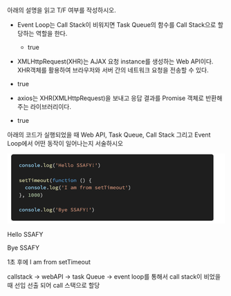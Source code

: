 아래의 설명을 읽고 T/F 여부를 작성하시오. 



- Event Loop는 Call Stack이 비워지면 Task Queue의 함수를 Call Stack으로 할당하는 역할을 한다. 
  - true

-  XMLHttpRequest(XHR)는 AJAX 요청 instance를 생성하는 Web API이다. XHR객체를 활용하여 브라우저와 서버 간의 네트워크 요청을 전송할 수 있다. 
  - true
-  axios는 XHR(XMLHttpRequest)을 보내고 응답 결과를 Promise 객체로 반환해주는 라이브러리이다.
  - true

아래의 코드가 실행되었을 때 Web API, Task Queue, Call Stack 그리고 Event Loop에서 어떤 동작이 일어나는지 서술하시오

![image-20220503170718249](homework.assets/image-20220503170718249.png)

Hello SSAFY

Bye SSAFY 

1초 후에 I am from setTimeout

callstack -> webAPI -> task Queue -> event loop를 통해서 call stack이 비었을 때 선입 선출 되어 call 스택으로 할당